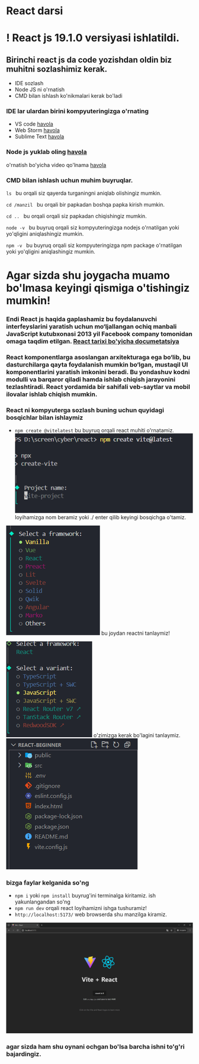 # React darsi
# ! React js 19.1.0 versiyasi ishlatildi.
## Birinchi react js da code yozishdan oldin biz muhitni sozlashimiz kerak.

- IDE sozlash 
- Node JS ni o'rnatish
- CMD bilan ishlash ko'nikmalari kerak bo'ladi 



### IDE lar ulardan birini kompyuteringizga o'rnating 
- VS code [havola](https://code.visualstudio.com/) 
- Web Storm  [havola](https://www.jetbrains.com/)
- Sublime Text [havola](https://www.sublimetext.com/)

### Node js yuklab oling [havola](https://nodejs.org/en/download)
o'rnatish bo'yicha video qo'lnama [havola](https://www.youtube.com/watch?v=dlNT6I33mOc)


### CMD bilan ishlash uchun muhim buyruqlar.
`ls
` bu orqali siz qayerda turganingni aniqlab olishingiz mumkin.

`cd /manzil
` bu orqali bir papkadan boshqa papka kirish mumkin.

`cd ..
` bu orqali orqali siz papkadan chiqishingiz mumkin.

`node -v
` bu buyruq orqali siz kompyuteringizga nodejs o'rnatilgan yoki yo'qligini aniqlashingiz mumkin. 

`npm -v
` bu buyruq orqali siz kompyuteringizga npm package  o'rnatilgan yoki yo'qligini aniqlashingiz mumkin.

# Agar sizda shu joygacha muamo bo'lmasa keyingi qismiga o'tishingiz mumkin!

### Endi React js haqida gaplashamiz bu foydalanuvchi interfeyslarini yaratish uchun mo‘ljallangan ochiq manbali JavaScript kutubxonasi 2013 yil Facebook company tomonidan omaga taqdim etilgan. [React tarixi bo'yicha documetatsiya](https://youtu.be/8pDqJVdNa44?si=rs9tpqF9ekrYhr4O)
### React komponentlarga asoslangan arxitekturaga ega bo‘lib, bu dasturchilarga qayta foydalanish mumkin bo‘lgan, mustaqil UI komponentlarini yaratish imkonini beradi. Bu yondashuv kodni modulli va barqaror qiladi hamda ishlab chiqish jarayonini tezlashtiradi. React yordamida bir sahifali veb-saytlar va mobil ilovalar ishlab chiqish mumkin.

### React ni kompyuterga sozlash buning uchun quyidagi bosqichlar bilan ishlaymiz
- `npm create @vitelatest` bu buyruq orqali react muhiti o'rnatamiz.
![start](images/01.png)
loyihamizga nom beramiz yoki ./ enter qilib keyingi bosqichga o'tamiz.

![next step](images/02.png)
bu joydan reactni tanlaymiz!

![next step](images/03.png)
o'zimizga kerak bo'lagini  tanlaymiz.
![finish](images/04.png)

### bizga faylar kelganida so'ng
- `npm i` yoki `npm install` buyrug'ini terminalga kiritamiz. ish yakunlangandan so'ng
- `npm run dev` orqali react loyihamizni ishga tushuramiz!
- `http://localhost:5173/` web browserda shu manzilga kiramiz. 

![finish](images/finish.png)
### agar sizda ham shu oynani ochgan bo'lsa barcha ishni to'g'ri bajardingiz.